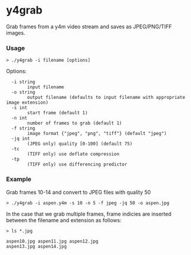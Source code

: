 # y4grab

Grab frames from a y4m video stream and saves as JPEG/PNG/TIFF images.

### Usage

    > ./y4grab -i filename [options]

Options:

      -i string
    	    input filename
      -o string
    	    output filename (defaults to input filename with appropriate image extension)
      -s int
    	    start frame (default 1)
      -n int
    	    number of frames to grab (default 1)
      -f string
    	    image format {"jpeg", "png", "tiff"} (default "jpeg")
      -jq int
    	    (JPEG only) quality [0-100] (default 75)
      -tc
    	    (TIFF only) use deflate compression
      -tp
    	    (TIFF only) use differencing predictor

### Example

Grab frames 10-14 and convert to JPEG files with quality 50

    > ./y4grab -i aspen.y4m -s 10 -n 5 -f jpeg -jq 50 -o aspen.jpg

In the case that we grab multiple frames, frame indicies are inserted between the filename and extension as follows:

    > ls *.jpg
    
    aspen10.jpg	aspen11.jpg	aspen12.jpg	
    aspen13.jpg	aspen14.jpg
